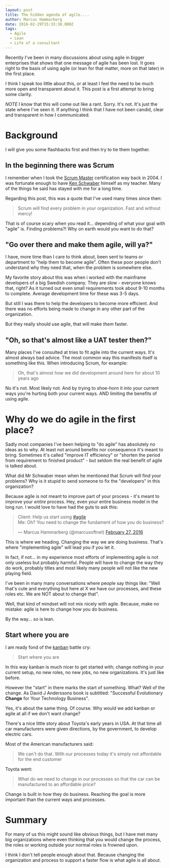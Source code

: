 ```yaml
---
layout: post
title: The hidden agenda of agile....
author: Marcus Hammarberg
date: 2016-02-29T15:33:38.000Z
tags:
  - Agile
  - Lean
  - Life of a consultant
---
```


Recently I've been in many discussions about using agile in bigger enterprises that shows that one message of agile has been lost. It goes right to the basis of using agile (or lean for that matter, more on that later) in the first place.

I think I speak too little about this, or at least I feel the need to be much more open and transparent about it. This post is a first attempt to bring some clarity.

*NOTE* I know that this will come out like a rant. Sorry. It's not. It's just the state where I've seen it. If anything I think that I have not been candid, clear and transparent in how I communicated.

<!-- excerpt-end -->

# Background

I will give you some flashbacks first and then try to tie them together.

## In the beginning there was Scrum

I remember when I took the [Scrum Master](https://www.scrum.org) certification way back in 2004. I was fortunate enough to have [Ken Schwaber](https://en.wikipedia.org/wiki/Ken_Schwaber) himself as my teacher. Many of the things he said has stayed with me for a long time.

Regarding this post, this was a quote that I've used many times since then:

<blockquote>Scrum will find every problem in your organization. Fast and without mercy!</blockquote>

That is of course scary when you read it... depending of what your goal with "agile" is. Finding problems?! Why on earth would you want to do that?

## "Go over there and make them agile, will ya?"

I have, more time than I care to think about, been sent to teams or department to "help them to become agile". Often these poor people don't understand why they need that, when the problem is somewhere else.

My favorite story about this was when i worked with the mainframe developers of a big Swedish company. They are slow - everyone knows that, right? As it turned out even small requirements took about 9-10 months to complete. Average development time for these was 3-5 days.

But still I was there to help the developers to become more efficient. And there was no efforts being made to change in any other part of the organization.

But they really should use agile, that will make *them* faster.

## "Oh, so that's almost like a UAT tester then?"

Many places I've consulted at tries to fit agile into the current ways. It's almost always bad advice. The most common way this manifests itself is something like this. When introducing Scrum, for example:

<blockquote>Oh, that's almost how we did development around here for about 10 years ago</blockquote>

No it's not. Most likely not. And by trying to shoe-horn it into your current ways you're hurting both your current ways. AND limiting the benefits of using agile.

# Why do we do agile in the first place?

Sadly most companies I've been helping to "do agile" has absolutely no ideas as to why. At least not around benefits nor consequence it's meant to bring. Sometimes it's called "improve IT efficiency" or "shorten the period from requirement to finished product" - but seldom the real benefit of agile is talked about.

What did Mr Schwaber mean when he mentioned that Scrum will find your problems? Why is it stupid to send someone to fix the "developers" in this organization?

Because agile is not meant to improve part of your process - it's meant to improve your *entire* process. Hey, even your entire business model in the long run. I would love to have had the guts to ask this:

<blockquote class="twitter-tweet" data-partner="tweetdeck"><p lang="en" dir="ltr">Client: Help us start using <a href="https://twitter.com/hashtag/agile?src=hash">#agile</a><br>Me: Oh? You need to change the fundament of how you do business?</p>&mdash; Marcus Hammarberg (@marcusoftnet) <a href="https://twitter.com/marcusoftnet/status/703531223679942656">February 27, 2016</a></blockquote>
<script async src="//platform.twitter.com/widgets.js" charset="utf-8"></script>

This is where we heading. Changing the way we are doing business. That's where "implementing agile" will lead you if you let it.

In fact, if not... in my experience most efforts of implementing agile is not only useless but probably harmful. People will have to change the way they do work, probably titles and most likely many people will not like the new playing field.

I've been in many many conversations where people say things like: "Well that's cute and everything but here at X we have our processes, and these roles etc. We are NOT about to change that".

Well, that kind of mindset will not mix nicely with agile. Because, make no mistake: agile is here to change how you do business.

By the way... so is lean.

## Start where you are

I am ready fond of the [kanban](http://bit.ly/theKanbanBook) battle cry:

<blockquote>Start where you are</blockquote>

In this way kanban is much nicer to get started with; change nothing in your current setup, no new roles, no new jobs, no new organizations. It's just like before.

However the "start" in there marks the start of something. What? Well of the change. As David J Anderssons book is subtitled: "Successful Evolutionary **Change** for Your Technology Business".

Yes, it's about the same thing. Of course. Why would we add kanban or agile at all if we don't want change?

There's a nice little story about Toyota's early years in USA. At that time all car manufacturers were given directions, by the government, to develop electric cars.

Most of the American manufacturers said:

<blockquote>We can't do that. With our processes today it's simply not affordable for the end customer</blockquote>

Toyota went:

<blockquote>What do we need to change in our processes so that the car can be manufactured to an affordable price?</blockquote>

Change is built in how they do business. Reaching the goal is more important than the current ways and processes.

# Summary

For many of us this might sound like obvious things, but I have met many big organizations where even thinking that you would change the process, the roles or working outside your normal roles is frowned upon.

I think I don't tell people enough about that. Because changing the organization and process to support a faster flow is what agile is all about.
